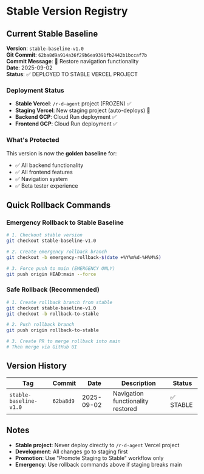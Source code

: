 # Stable Version Registry

## Current Stable Baseline

**Version**: `stable-baseline-v1.0`  
**Git Commit**: `62ba8d9a914a36f29b6ea9391fb2442b1bccaf7b`  
**Commit Message**: 🧭 Restore navigation functionality  
**Date**: 2025-09-02  
**Status**: ✅ DEPLOYED TO STABLE VERCEL PROJECT

### Deployment Status
- **Stable Vercel**: `/r-d-agent` project (FROZEN) ✅
- **Staging Vercel**: New staging project (auto-deploys) 🚀
- **Backend GCP**: Cloud Run deployment ✅
- **Frontend GCP**: Cloud Run deployment ✅

### What's Protected
This version is now the **golden baseline** for:
- ✅ All backend functionality 
- ✅ All frontend features
- ✅ Navigation system
- ✅ Beta tester experience

## Quick Rollback Commands

### Emergency Rollback to Stable Baseline

```bash
# 1. Checkout stable version
git checkout stable-baseline-v1.0

# 2. Create emergency rollback branch
git checkout -b emergency-rollback-$(date +%Y%m%d-%H%M%S)

# 3. Force push to main (EMERGENCY ONLY)
git push origin HEAD:main --force
```

### Safe Rollback (Recommended)

```bash
# 1. Create rollback branch from stable
git checkout stable-baseline-v1.0
git checkout -b rollback-to-stable

# 2. Push rollback branch
git push origin rollback-to-stable

# 3. Create PR to merge rollback into main
# Then merge via GitHub UI
```

## Version History

| Tag | Commit | Date | Description | Status |
|-----|--------|------|-------------|--------|
| `stable-baseline-v1.0` | `62ba8d9` | 2025-09-02 | Navigation functionality restored | ✅ STABLE |

## Notes

- **Stable project**: Never deploy directly to `/r-d-agent` Vercel project
- **Development**: All changes go to staging first
- **Promotion**: Use "Promote Staging to Stable" workflow only
- **Emergency**: Use rollback commands above if staging breaks main
